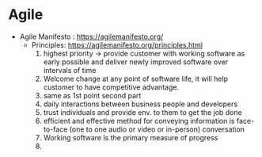 # Agile

- Agile Manifesto : https://agilemanifesto.org/
  - Principles: https://agilemanifesto.org/principles.html
    1. highest priority -> provide customer with working software as early possible and deliver newly improved software over intervals of time
    2. Welcome change at any point of software life, it will help customer to have competitive advantage.
    3. same as 1st point second part
    4. daily interactions between business people and developers
    5. trust individuals and provide env. to them to get the job done
    6. efficient and effective method for conveying information is face-to-face (one to one audio or video or in-person) conversation
    7. Working software is the primary measure of progress
    8. 